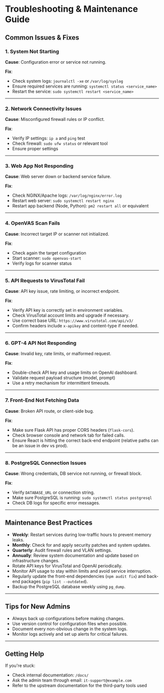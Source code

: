 # Troubleshooting & Maintenance Guide

## Common Issues & Fixes

### 1. System Not Starting
**Cause**: Configuration error or service not running.

**Fix**:
- Check system logs: `journalctl -xe` or `/var/log/syslog`
- Ensure required services are running: `systemctl status <service_name>`
- Restart the service: `sudo systemctl restart <service_name>`
---

### 2. Network Connectivity Issues
**Cause**: Misconfigured firewall rules or IP conflict.  

**Fix**:
- Verify IP settings: `ip a` and `ping` test
- Check firewall: `sudo ufw status` or relevant tool
- Ensure proper settings 
---

### 3. Web App Not Responding
**Cause**: Web server down or backend service failure.  

**Fix**:
- Check NGINX/Apache logs: `/var/log/nginx/error.log`
- Restart web server: `sudo systemctl restart nginx`
- Restart app backend (Node, Python): `pm2 restart all` or equivalent
---

### 4. OpenVAS Scan Fails
**Cause**: Incorrect target IP or scanner not initialized.  

**Fix**:
- Check again the target configuration
- Start scanner: `sudo openvas-start`
- Verify logs for scanner status
---

### 5. API Requests to VirusTotal Fail  
**Cause**: API key issue, rate limiting, or incorrect endpoint. 

**Fix**:
- Verify API key is correctly set in environment variables.  
- Check VirusTotal account limits and upgrade if necessary.  
- Use correct base URL: `https://www.virustotal.com/api/v3/`  
- Confirm headers include `x-apikey` and content-type if needed.
---

### 6. GPT-4 API Not Responding  
**Cause**: Invalid key, rate limits, or malformed request.  

**Fix**:
- Double-check API key and usage limits on OpenAI dashboard.  
- Validate request payload structure (model, prompt)  
- Use a retry mechanism for intermittent timeouts.
---

### 7. Front-End Not Fetching Data  
**Cause**: Broken API route, or client-side bug.

**Fix**:
- Make sure Flask API has proper CORS headers (`flask-cors`).  
- Check browser console and network tab for failed calls.  
- Ensure React is hitting the correct back-end endpoint (relative paths can be an issue in dev vs prod).
---

### 8. PostgreSQL Connection Issues  
**Cause**: Wrong credentials, DB service not running, or firewall block.  

**Fix**:
- Verify `DATABASE_URL` or connection string.  
- Make sure PostgreSQL is running: `sudo systemctl status postgresql`  
- Check DB logs for specific error messages.
---

## Maintenance Best Practices

- **Weekly**: Restart services during low-traffic hours to prevent memory leaks.
- **Monthly**: Check for and apply security patches and system updates.
- **Quarterly**: Audit firewall rules and VLAN settings.
- **Annually**: Review system documentation and update based on infrastructure changes.
- Rotate API keys for VirusTotal and OpenAI periodically.
- Monitor API usage to stay within limits and avoid service interruption.
- Regularly update the front-end dependencies (`npm audit fix`) and back-end packages (`pip list --outdated`).
- Backup the PostgreSQL database weekly using `pg_dump`.
---

## Tips for New Admins

- Always back up configurations before making changes.
- Use version control for configuration files when possible.
- Document every non-obvious change in the system logs.
- Monitor logs actively and set up alerts for critical failures.
---

## Getting Help

If you're stuck:
- Check internal documentation: `/docs/`
- Ask the admin team through email: `it-support@example.com`
- Refer to the upstream documentation for the third-party tools used

